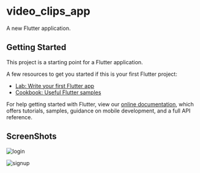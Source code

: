 # video_clips_app

A new Flutter application.

## Getting Started

This project is a starting point for a Flutter application.

A few resources to get you started if this is your first Flutter project:

- [Lab: Write your first Flutter app](https://flutter.dev/docs/get-started/codelab)
- [Cookbook: Useful Flutter samples](https://flutter.dev/docs/cookbook)

For help getting started with Flutter, view our 
[online documentation](https://flutter.dev/docs), which offers tutorials, 
samples, guidance on mobile development, and a full API reference.


## ScreenShots

![login](https://user-images.githubusercontent.com/17235314/61165084-5df99c00-a535-11e9-8b87-3d6787bb45c4.png)

![signup](https://user-images.githubusercontent.com/17235314/61165089-65b94080-a535-11e9-8a01-fbdec949dfed.png)
